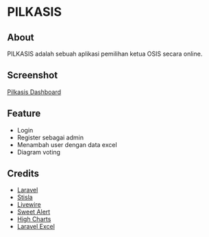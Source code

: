 # PILKASIS

## About 

PILKASIS adalah sebuah aplikasi pemilihan ketua OSIS secara online.

## Screenshot
[Pilkasis Dashboard](https://github.com/valentinocfs/pilkasis/blob/main/public/img/dashboard.png?raw=true)

## Feature

- Login
- Register sebagai admin
- Menambah user dengan data excel
- Diagram voting  

## Credits

- [Laravel](https://laravel.com)
- [Stisla](https://getstisla.com)
- [Livewire](https://laravel-livewire.com)
- [Sweet Alert](https://sweetalert.js.org)
- [High Charts](https://www.highcharts.com)
- [Laravel Excel](https://packagist.org/packages/maatwebsite/excel)


